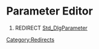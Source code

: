 # Parameter Editor

1.  REDIRECT [Std\_DlgParameter](Std_DlgParameter.md)



[Category:Redirects](Category:Redirects.md)
